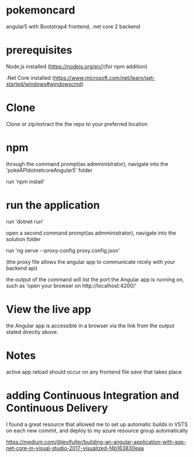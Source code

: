 # pokemoncard
angular5 with Bootstrap4 frontend, .net core 2 backend

# prerequisites
Node.js installed (https://nodejs.org/en/)(for npm addition)

.Net Core installed (https://www.microsoft.com/net/learn/get-started/windows#windowscmd)

# Clone
Clone or zip/extract the the repo to your preferred location

# npm
through the command prompt(as admministrator), navigate into the 'pokeAPIdotnetcoreAngular5' folder

run 'npm install'

# run the application
run 'dotnet run'

open a second command prompt(as admministrator), navigate into the solution folder

run 'ng serve --proxy-config proxy.config.json'

(the proxy file allows the angular app to communicate nicely with your backend api)

the output of the command will list the port the Angular app is running on, such as 'open your browser on http://localhost:4200/'

# View the live app
the Angular app is accessible in a browser via the link from the output stated directly above.

# Notes
active app reload should occur on any frontend file *save* that takes place

# adding Continuous Integration and Continuous Delivery
I found a great resource that allowed me to set up automatic builds in VSTS on each new commit, and deploy to my azure resource group automatically

https://medium.com/@levifuller/building-an-angular-application-with-asp-net-core-in-visual-studio-2017-visualized-f4b163830eaa
